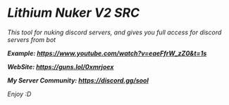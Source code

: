 # *Lithium Nuker V2 SRC*

*This tool for nuking discord servers, and gives you full access for discord servers from bot*

***Example: https://www.youtube.com/watch?v=eaeFfrW_zZ0&t=1s***

***WebSite: https://guns.lol/0xmrjoex***

***My Server Community: https://discord.gg/sool***

*Enjoy :D*
